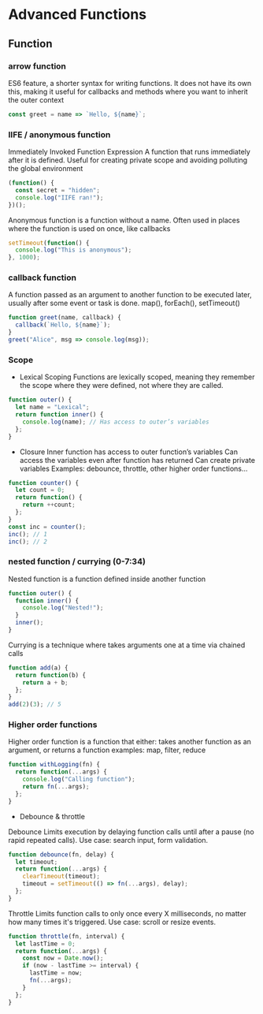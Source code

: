 # Advanced Functions


## Function 


### arrow function
ES6 feature, a shorter syntax for writing functions.
It does not have its own this, making it useful for callbacks and methods where you want to inherit the outer context

```js
const greet = name => `Hello, ${name}`;
```

### IIFE / anonymous function
Immediately Invoked Function Expression
A function that runs immediately after it is defined.
Useful for creating private scope and avoiding polluting the global environment
```js
(function() {
  const secret = "hidden";
  console.log("IIFE ran!");
})();
```

Anonymous function is a function without a name. 
Often used in places where the function is used on once, like callbacks

```js
setTimeout(function() {
  console.log("This is anonymous");
}, 1000);
```

### callback function
A function passed as an argument to another function to be executed later, usually after some event or task is done.
map(), forEach(), setTimeout()
```js
function greet(name, callback) {
  callback(`Hello, ${name}`);
}
greet("Alice", msg => console.log(msg));
```
### Scope

-   Lexical Scoping
Functions are lexically scoped, meaning they remember the scope where they were defined, not where they are called.
```js
function outer() {
  let name = "Lexical";
  return function inner() {
    console.log(name); // Has access to outer’s variables
  };
}
```

-   Closure
Inner function has access to outer function’s variables
Can access the variables even after function has returned
Can create private variables
Examples: debounce, throttle, other higher order functions…
```js
function counter() {
  let count = 0;
  return function() {
    return ++count;
  };
}
const inc = counter();
inc(); // 1
inc(); // 2

```

### nested function / currying (0-7:34)
Nested function is a function defined inside another function
```js
function outer() {
  function inner() {
    console.log("Nested!");
  }
  inner();
}
```
Currying is a technique where takes arguments one at a time via chained calls
```js
function add(a) {
  return function(b) {
    return a + b;
  };
}
add(2)(3); // 5
```


### Higher order functions
Higher order function is a function that either:
    takes another function as an argument, or returns a function
    examples: map, filter, reduce
```js
function withLogging(fn) {
  return function(...args) {
    console.log("Calling function");
    return fn(...args);
  };
}
```
-   Debounce & throttle

Debounce
Limits execution by delaying function calls until after a pause (no rapid repeated calls).
Use case: search input, form validation.
```js
function debounce(fn, delay) {
  let timeout;
  return function(...args) {
    clearTimeout(timeout);
    timeout = setTimeout(() => fn(...args), delay);
  };
}
```

Throttle
Limits function calls to only once every X milliseconds, no matter how many times it's triggered.
Use case: scroll or resize events.
```js
function throttle(fn, interval) {
  let lastTime = 0;
  return function(...args) {
    const now = Date.now();
    if (now - lastTime >= interval) {
      lastTime = now;
      fn(...args);
    }
  };
}
```